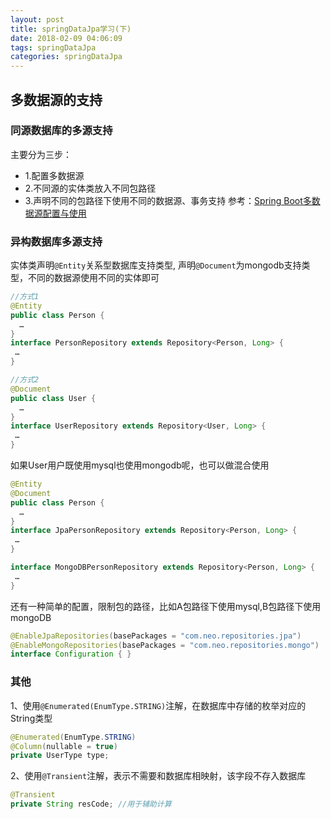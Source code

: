 ```yaml
---
layout: post
title: springDataJpa学习(下)
date: 2018-02-09 04:06:09
tags: springDataJpa
categories: springDataJpa
---
```


## 多数据源的支持

### 同源数据库的多源支持

主要分为三步：
* 1.配置多数据源
* 2.不同源的实体类放入不同包路径
* 3.声明不同的包路径下使用不同的数据源、事务支持
参考：[Spring Boot多数据源配置与使用](https://www.jianshu.com/p/34730e595a8c)

### 异构数据库多源支持
实体类声明`@Entity`关系型数据库支持类型,
声明`@Document`为mongodb支持类型，不同的数据源使用不同的实体即可

```java
//方式1
@Entity
public class Person {
  …
}
interface PersonRepository extends Repository<Person, Long> {
 …
}

//方式2
@Document
public class User {
  …
}
interface UserRepository extends Repository<User, Long> {
 …
}
```

如果User用户既使用mysql也使用mongodb呢，也可以做混合使用

```java
@Entity
@Document
public class Person {
  …
}
interface JpaPersonRepository extends Repository<Person, Long> {
 …
}

interface MongoDBPersonRepository extends Repository<Person, Long> {
 …
}
```

还有一种简单的配置，限制包的路径，比如A包路径下使用mysql,B包路径下使用mongoDB

```java
@EnableJpaRepositories(basePackages = "com.neo.repositories.jpa")
@EnableMongoRepositories(basePackages = "com.neo.repositories.mongo")
interface Configuration { }
```

### 其他

1、使用`@Enumerated(EnumType.STRING)`注解，在数据库中存储的枚举对应的String类型

```java
@Enumerated(EnumType.STRING) 
@Column(nullable = true)
private UserType type;
```

2、使用`@Transient`注解，表示不需要和数据库相映射，该字段不存入数据库

```java
@Transient
private String resCode; //用于辅助计算
```